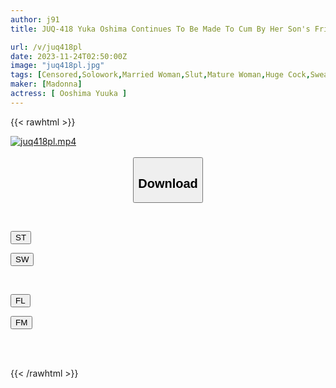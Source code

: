 ```yaml
---
author: j91
title: JUQ-418 Yuka Oshima Continues To Be Made To Cum By Her Son's Friend's Uncontrollable Sexual Intercourse...

url: /v/juq418pl
date: 2023-11-24T02:50:00Z
image: "juq418pl.jpg"
tags: [Censored,Solowork,Married Woman,Slut,Mature Woman,Huge Cock,Sweat	 ]
maker: [Madonna]
actress: [ Ooshima Yuuka ]
---
```



{{< rawhtml >}}

<div class="video" data-videoid="XPa8vlqxd8IDQ4V">
    <a href="javascript:;">
        <img src="/v/juq418pl/juq418pl.jpg" width="WIDTH" height="HEIGHT" alt="juq418pl.mp4" loading="lazy">
    </a>
</div>

<script type="text/javascript" src="https://j91.asia/asset/on-demand-st.js"></script>

<br>
  <link rel="stylesheet" href="https://j91.asia/asset/bs5.css">
  
  <center>
  <button class="btn btn-primary" type="button" data-bs-toggle="collapse" data-bs-target=".multi-collapse" aria-expanded="false" aria-controls="multiCollapseExample1 multiCollapseExample2"><h2>Download</h2></button></center>
</p>
<div class="row">
  <div class="col">
    <div class="collapse multi-collapse" id="multiCollapseExample1">
      <div class="card card-body">
	      	      <br>
<div class="buttons">  
<p><a href="https://streamtape.to/v/XPa8vlqxd8IDQ4V" target="_blank"><button class="btn-hover color-3"><i class="fa fa-download"></i> ST</button></a></p>
<p><a href="https://flaswish.com/jqyvx88n6a15" target="_blank"><button class="btn-hover color-2"><i class="fa fa-download"></i> SW</button></a></p></div>
    </div>
  </div>
</div>
  <div class="col">
    <div class="collapse multi-collapse" id="multiCollapseExample2">
      <div class="card card-body">
	      <br>
<div class="buttons">
<p><a href="javascript:;" target="_blank"><button class="btn-hover color-9"><i class="fa fa-download"></i> FL</button></a></p>
<p><a href="javascript:;" target="_blank"><button class="btn-hover color-8"><i class="fa fa-download"></i> FM</button></a></p></div>
<br><br>
      </div>
    </div>
  </div>
</div>

{{< /rawhtml >}}
